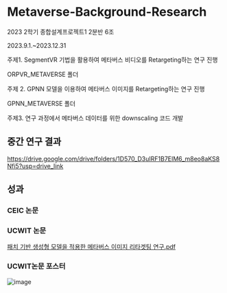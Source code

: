 # Metaverse-Background-Research

2023 2학기 종합설계프로젝트1 2분반 6조

2023.9.1.~2023.12.31

주제1. SegmentVR 기법을 활용하여 메타버스 비디오를 Retargeting하는 연구 진행

ORPVR_METAVERSE 폴더


주제 2. GPNN 모델을 이용하여 메타버스 이미지를 Retargeting하는 연구 진행

GPNN_METAVERSE 폴더


주제3. 연구 과정에서 메타버스 데이터를 위한 downscaling 코드 개발


## 중간 연구 결과

https://drive.google.com/drive/folders/1D570_D3uIRF1B7EIM6_m8eo8aKS8Nfi5?usp=drive_link

## 성과

### CEIC 논문



### UCWIT 논문

[패치 기반 생성형 모델을 적용한 메타버스 이미지 리타겟팅 연구.pdf](https://github.com/coolho1129/Metaverse-Background-Research/files/13466115/default.pdf)

### UCWIT논문 포스터
![image](https://github.com/coolho1129/Metaverse-Background-Research/assets/105068708/99a90acd-7452-4b6b-972e-8dcc9ab4b4ce)




